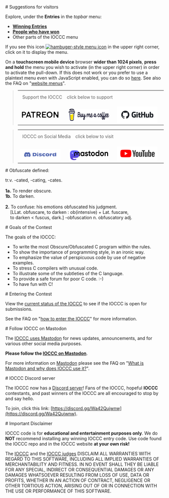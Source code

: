 <div id="suggestions">
# Suggestions for visitors
</div>

Explore, under the **Entries** in the _topbar_ menu:

* **[Winning Entries](years.html)**
* **[People who have won](authors.html)**
* Other parts of the IOCCC menu

<div id="menu-help"></div>

If you see this icon <a href="nojs-menu.html"> <img src="png/hamburger-icon-open.png"
     alt="hambuger-style menu icon"
      width=24 height=24></a> in the upper right corner, click on it to display the menu.

On a **touchscreen mobile device** browser **wider than 1024 pixels**,
**press and hold** the menu you wish to activate (in the upper right corner) in
order to activate the pull-down. If this does not work or you prefer to use a
plaintext menu even with JavaScript enabled, you can do so
[here](nojs-menu.html). See also the
FAQ on "[website menus](faq.html#menus)".


<blockquote>
<table>

<tr>
<td colspan="3" style="padding-top: 12px;">
<span class="pseudo_h3">&nbsp;&nbsp;Support the IOCCC</span>
<span class="small_click_below">&nbsp;&nbsp;&nbsp;click below to support</span>
</td>
</tr>

<tr>
<td>
&nbsp;&nbsp;&nbsp;&nbsp;<a href="https://patreon.com/IOCCC"><img src="png/patreon.128x19.png" alt="Patreon logo" width=128 height=19></a>
</td>
<td>
&nbsp;&nbsp;&nbsp;&nbsp;<a href="https://coff.ee/ioccc"><img src="png/buymeacoffee.128x38.png" alt="Buy Me A Coffee logo" width=128 height=38></a>
</td>
<td>
&nbsp;&nbsp;&nbsp;&nbsp;<a href="https://github.com/sponsors/ioccc-src"><img src="png/GitHub.128x51.png" alt="GitHub logo" width=128 height=51></a>
</td>
</tr>

</table>
</blockquote>


<blockquote>
<table>

<tr>
<td colspan="3" style="padding-top: 12px;">
<span class="pseudo_h3">&nbsp;&nbsp;IOCCC on Social Media</span>
<span class="small_click_below">&nbsp;&nbsp;&nbsp;click below to visit</span>
</td>
</tr>

<tr>
<td style="padding-top: 8px;">
&nbsp;&nbsp;&nbsp;&nbsp;<a href="https://discord.gg/Wa42Qujwnw"><img src="png/Discord.128x37.png" alt="Discord logo" width=128 height=37></a>
</td>
<td style="padding-top: 12px; padding-bottom: 3px;">
&nbsp;&nbsp;&nbsp;&nbsp;<a href="https://fosstodon.org/@ioccc"><img src="png/mastodon.128x38.png" alt="Mastodon logo" width=128 height=38></a>
</td>
<td>
&nbsp;&nbsp;&nbsp;&nbsp;<a href="https://www.youtube.com/@OurFavoriteUniverse"><img src="png/YouTube.128x46.png" alt="YouTube logo" width=128 height=46></a>
</td>
</tr>

</table>
</blockquote>


<div id="obfuscate">
# Obfuscate defined:
</div>

tr.v. -cated, -cating, -cates.
<BR><BR>
**1a.** To render obscure.<BR>
**1b.** To darken.
<BR><BR>
**2.** To confuse: his emotions obfuscated his judgment.<BR>
&nbsp;&nbsp;&nbsp;&nbsp;[LLat. obfuscare, to darken : ob(intensive) + Lat. fuscare,<BR>
&nbsp;&nbsp;&nbsp;&nbsp;to darken &lt; fuscus, dark.] -obfuscation n. obfuscatory adj.


<div id="goals">
# Goals of the Contest
</div>

The goals of the IOCCC:

*  To write the most Obscure/Obfuscated C program within the rules.
*  To show the importance of programming style, in an ironic way.
*  To emphasize the value of perspicuous code by use of negative examples.
*  To stress C compilers with unusual code.
*  To illustrate some of the subtleties of the C language.
*  To provide a safe forum for poor C code. :-)
*  To have fun with C!


<div id="enter">
<div id="participate">
# Entering the Contest
</div>
</div>

View the [current status of the IOCCC](status.html) to see if the IOCCC is open for submissions.

See the
FAQ on "[how to enter the IOCCC](quick-start.html#enter)"
for more information.


<div id="mastodon">
# Follow IOCCC on Mastodon
</div>

The [IOCCC uses Mastodon](https://fosstodon.org/@ioccc) for news updates,
announcements, and for various other social media purposes.

**Please follow the [IOCCC on Mastodon](https://fosstodon.org/@ioccc)**.

For more information on
<a rel="me" href="https://fosstodon.org/@ioccc">Mastodon</a>
please see the
FAQ on "[What is Mastodon and why does IOCCC use it?](faq.html#try_mastodon)".

<div id="discord">
<div id="chat">
# IOCCC Discord server
</div>
</div>

The IOCCC now has a [Discord server](https://discord.gg/Wa42Qujwnw)!
Fans of the IOCCC, hopeful **IOCCC** contestants, and past winners of the IOCCC
are all encouraged to stop by and say hello.

To join, click this link:
[https://discord.gg/Wa42Qujwnw](https://discord.gg/Wa42Qujwnw).



<div id="disclaimer">
# Important Disclaimer
</div>

IOCCC code is for **educational and entertainment purposes only**. We do **NOT**
recommend installing any winning IOCCC entry code. Use code found the IOCCC repo
and in the IOCCC website **at your own risk!**

The [IOCCC](index.html) and the [IOCCC judges](judges.html) DISCLAIM ALL
WARRANTIES WITH REGARD TO THIS SOFTWARE, INCLUDING ALL IMPLIED WARRANTIES OF
MERCHANTABILITY AND FITNESS. IN NO EVENT SHALL THEY BE LIABLE FOR ANY SPECIAL,
INDIRECT OR CONSEQUENTIAL DAMAGES OR ANY DAMAGES WHATSOEVER RESULTING FROM LOSS
OF USE, DATA OR PROFITS, WHETHER IN AN ACTION OF CONTRACT, NEGLIGENCE OR OTHER
TORTIOUS ACTION, ARISING OUT OF OR IN CONNECTION WITH THE USE OR PERFORMANCE OF
THIS SOFTWARE.


<!--

    Copyright © 1984-2025 by Landon Curt Noll. All Rights Reserved.

    You are free to share and adapt this file under the terms of this license:

        Creative Commons Attribution-ShareAlike 4.0 International (CC BY-SA 4.0)

    For more information, see:

        https://creativecommons.org/licenses/by-sa/4.0/

-->

